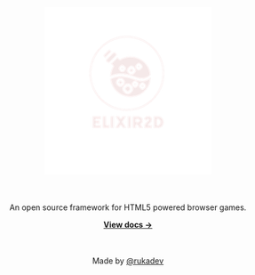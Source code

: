 
<div align="center">
	<img src="./static/img/pixel.png" alt="Matter" width="300" />
	<br><br><br>
	<p>An open source framework for HTML5 powered browser games.</p>
	<a href="https://rukadev.github.io/elixir2d/"><strong>View docs &rarr;</strong></a>
  <br><br><br>

  Made by [@rukadev](https://github.com/rukadev)
</div>
